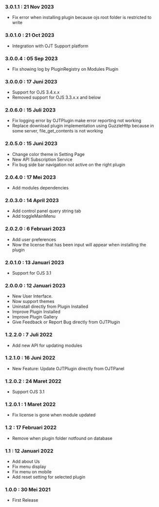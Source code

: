 ### 3.0.1.1 : 21 Nov 2023
- Fix error when installing plugin because ojs root folder is restricted to write

### 3.0.1.0 : 21 Oct 2023
- Integration with OJT Support platform

### 3.0.0.4 : 05 Sep 2023
- Fix showing log by PluginRegistry on Modules Plugin 

### 3.0.0.0 : 17 Juni 2023

- Support for OJS 3.4.x.x
- Removed support for OJS 3.3.x.x and below

### 2.0.6.0 : 15 Juli 2023

- Fix logging error by OJTPlugin make error reporting not working
- Replace download plugin implementation using GuzzleHttp because in some server, file_get_contents is not working

### 2.0.5.0 : 15 Juni 2023

- Change color theme in Setting Page
- New API Subscription Service
- Fix bug side bar navigation not active on the right plugin

### 2.0.4.0 : 17 Mei 2023

- Add modules dependencies

### 2.0.3.0 : 14 April 2023

- Add control panel query string tab
- Add toggleMainMenu

### 2.0.2.0 : 6 Februari 2023

- Add user preferences
- Now the license that has been input will appear when installing the plugin

### 2.0.1.0 : 13 Januari 2023

- Support for OJS 3.1

### 2.0.0.0 : 12 Januari 2023

- New User Interface.
- Now support themes
- Uninstall directly from Plugin Installed
- Improve Plugin Installed
- Improve Plugin Gallery
- Give Feedback or Report Bug directly from OJTPlugin

### 1.2.2.0 : 7 Juli 2022

- Add new API for updating modules

### 1.2.1.0 : 16 Juni 2022

- New Feature: Update OJTPlugin directly from OJTPanel

### 1.2.0.2 : 24 Maret 2022

- Support OJS 3.1

### 1.2.0.1 : 1 Maret 2022

- Fix license is gone when module updated

### 1.2 : 17 Februari 2022

- Remove when plugin folder notfound on database

### 1.1 : 12 Januari 2022

- Add about Us
- Fix menu display
- Fix menu on mobile
- Add reset setting for selected plugin

### 1.0.0 : 30 Mei 2021

- First Release
